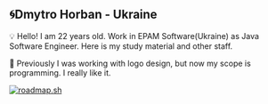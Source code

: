 ## 🌀Dmytro Horban - Ukraine

💡 Hello! I am 22 years old. Work in EPAM Software(Ukraine) as Java Software Engineer. Here is my study material and other staff.

💾 Previously I was working with logo design, but now my scope is programming. I really like it.

<a href="https://roadmap.sh"><img src="https://roadmap.sh/card/tall/65c12a530c548122839b4caf?variant=dark" alt="roadmap.sh"/></a>
